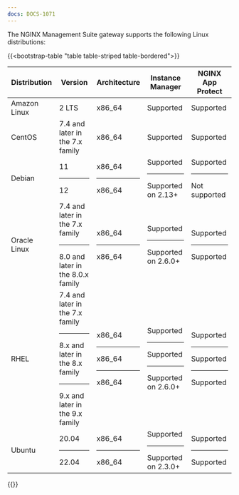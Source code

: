 ```yaml
---
docs: DOCS-1071
---
```


The NGINX Management Suite gateway supports the following Linux distributions:


{{<bootstrap-table "table table-striped table-bordered">}}

| Distribution                                | Version                                                                                                      | Architecture               | Instance Manager                                    | NGINX App Protect |
|---------------------------------------------|----------------------------------------------------------------------------------------------------------------|----------------------------|------------------------------------------------------|------------------------------------------------------|
| Amazon Linux                                | 2 LTS                                                                                                          | x86_64                     | Supported                                            | Supported|
| CentOS                                      | 7.4 and later in the 7.x family                                                                                | x86_64                     | Supported                                            | Supported|
| Debian                                      | 11<hr>12 | x86_64<hr>x86_64  | Supported<hr>Supported on 2.13+     |   Supported<hr><i class="fa-solid fa-ban" style="color: red"></i> Not supported |
| Oracle Linux                                | 7.4 and later in the 7.x family<hr>8.0 and later in the 8.0.x family                                           | x86_64<hr>x86_64            | Supported<hr>Supported on 2.6.0+                    | Supported<hr>Supported |
| RHEL                                        | 7.4 and later in the 7.x family<hr>8.x and later in the 8.x family<hr>9.x and later in the 9.x family          | x86_64<hr>x86_64<hr>x86_64  | Supported<hr>Supported<hr>Supported on 2.6.0+       | Supported<hr>Supported<hr> Supported |
| Ubuntu                                      | 20.04<hr>22.04 | x86_64<hr>x86_64  | Supported<hr>Supported on 2.3.0+ | Supported<hr>Supported |

{{</bootstrap-table>}}

